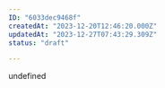 ```yaml
---
ID: "6033dec9468f"
createdAt: "2023-12-20T12:46:20.000Z"
updatedAt: "2023-12-27T07:43:29.309Z"
status: "draft"

---
```

undefined